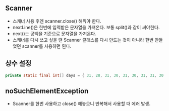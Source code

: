 ## Scanner
- 스캐너 사용 후엔 scanner.close() 해줘야 한다.
- nextLine()은 한번에 입력받은 문자열을 가져온다. 보통 split()과 같이 써야한다.
- next()는 공백을 기준으로 문자열을 가져온다.
- 스캐너를 다시 쓰고 싶을 땐 Scanner 클래스를 다시 만드는 것이 아니라 한번 만들었던 scanner를 사용하면 된다.

## 상수 설정
```java
private static final int[] days = { 31, 28, 31, 30, 31, 30, 31, 31, 30, 31, 30, 31 };
```

## noSuchElementException
- Scanner를 한번 사용하고 close() 해놓으니 반복해서 사용할 때 에러 발생.
